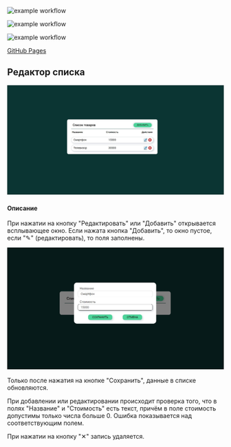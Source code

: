 ![example workflow](https://github.com/lekseff/AHJ_5-2/actions/workflows/ci_test.yml/badge.svg)

![example workflow](https://github.com/lekseff/AHJ_5-2/actions/workflows/e2e.yml/badge.svg)

![example workflow](https://github.com/lekseff/AHJ_5-2/actions/workflows/deploy.yml/badge.svg)

[GitHub Pages](https://lekseff.github.io/AHJ_5-2/)

## Редактор списка

![](./pic/screen.jpg)

#### Описание

При нажатии на кнопку "Редактировать" или "Добавить" открывается всплывающее окно. Если нажата кнопка "Добавить", то окно пустое, если "✎" (редактировать), то поля заполнены.

![](./pic/modal.jpg)



Только после нажатия на кнопке "Сохранить", данные в списке обновляются.

При добавлении или редактировании происходит проверка того, что в полях "Название" и "Стоимость" есть текст, причём в поле стоимость допустимы только числа больше 0. Ошибка показывается над соответствующим полем.

При нажатии на кнопку "✕" запись удаляется.